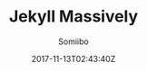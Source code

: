 ---
title: "Jekyll Massively"
github: https://github.com/iwiedenm/jekyll-theme-massively-src
demo: https://iwiedenm.github.io/jekyll-theme-massively/
author: Somiibo

ssg:
  - Jekyll
cms:
  - No Cms
date: 2017-11-13T02:43:40Z
github_branch: master
---